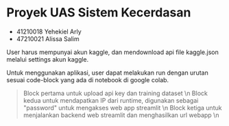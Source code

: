 # Proyek UAS Sistem Kecerdasan
- 41210018 Yehekiel Arly
- 47210021 Alissa Salim

User harus mempunyai akun kaggle, dan mendownload api file kaggle.json melalui settings akun kaggle.

Untuk menggunakan aplikasi, user dapat melakukan run dengan urutan sesuai code-block yang ada di notebook di google colab.
> Block pertama untuk upload api key dan training dataset \n
> Block kedua untuk mendapatkan IP dari runtime, digunakan sebagai "password" untuk mengakses web app streamlit \n
> Block ketiga untuk menjalankan backend web streamlit dan menghasilkan url webapp \n
